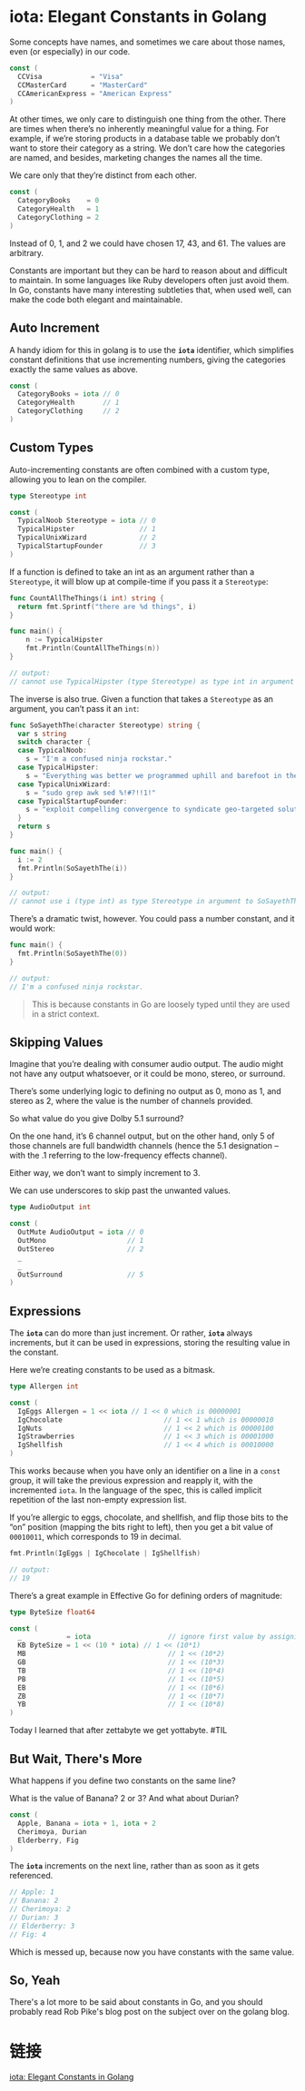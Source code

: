 # iota: Elegant Constants in Golang

Some concepts have names, and sometimes we care about those names, even (or especially) in our code.

```go
const (
  CCVisa            = "Visa"
  CCMasterCard      = "MasterCard"
  CCAmericanExpress = "American Express"
)
```

At other times, we only care to distinguish one thing from the other. There are times when there’s no 
inherently meaningful value for a thing. For example, if we’re storing products in a database table we 
probably don’t want to store their category as a string. We don’t care how the categories are named, 
and besides, marketing changes the names all the time.


We care only that they’re distinct from each other.

```go
const (
  CategoryBooks    = 0
  CategoryHealth   = 1
  CategoryClothing = 2
)
```

Instead of 0, 1, and 2 we could have chosen 17, 43, and 61. The values are arbitrary.

Constants are important but they can be hard to reason about and difficult to maintain. 
In some languages like Ruby developers often just avoid them. In Go, constants have many 
interesting subtleties that, when used well, can make the code both elegant and maintainable.

## Auto Increment

A handy idiom for this in golang is to use the **`iota`** identifier, which simplifies constant 
definitions that use incrementing numbers, giving the categories exactly the same values as above.

```go
const (
  CategoryBooks = iota // 0
  CategoryHealth       // 1
  CategoryClothing     // 2
)
```

## Custom Types

Auto-incrementing constants are often combined with a custom type, allowing you to lean on the compiler.

```go
type Stereotype int

const (
  TypicalNoob Stereotype = iota // 0
  TypicalHipster                // 1
  TypicalUnixWizard             // 2
  TypicalStartupFounder         // 3
)
```

If a function is defined to take an int as an argument rather than a `Stereotype`,
it will blow up at compile-time if you pass it a `Stereotype`:

```go
func CountAllTheThings(i int) string {
  return fmt.Sprintf("there are %d things", i)
}

func main() {
    n := TypicalHipster
    fmt.Println(CountAllTheThings(n))
}

// output:
// cannot use TypicalHipster (type Stereotype) as type int in argument to CountAllTheThings
```

The inverse is also true. Given a function that takes a `Stereotype` as an argument, you can’t pass it an `int`:

```go
func SoSayethThe(character Stereotype) string {
  var s string
  switch character {
  case TypicalNoob:
    s = "I'm a confused ninja rockstar."
  case TypicalHipster:
    s = "Everything was better we programmed uphill and barefoot in the snow on the SUTX 5918"
  case TypicalUnixWizard:
    s = "sudo grep awk sed %!#?!!1!"
  case TypicalStartupFounder:
    s = "exploit compelling convergence to syndicate geo-targeted solutions"
  }
  return s
}

func main() {
  i := 2
  fmt.Println(SoSayethThe(i))
}

// output:
// cannot use i (type int) as type Stereotype in argument to SoSayethThe
```

There’s a dramatic twist, however. You could pass a number constant, and it would work:

```go
func main() {
  fmt.Println(SoSayethThe(0))
}

// output:
// I'm a confused ninja rockstar.
```

> This is because constants in Go are loosely typed until they are used in a strict context.

## Skipping Values

Imagine that you’re dealing with consumer audio output. The audio might not have any output whatsoever, 
or it could be mono, stereo, or surround.

There’s some underlying logic to defining no output as 0, mono as 1, and stereo as 2, where the value is 
the number of channels provided.

So what value do you give Dolby 5.1 surround?

On the one hand, it’s 6 channel output, but on the other hand, only 5 of those channels are full bandwidth 
channels (hence the 5.1 designation – with the .1 referring to the low-frequency effects channel).

Either way, we don’t want to simply increment to 3.

We can use underscores to skip past the unwanted values.

```go
type AudioOutput int

const (
  OutMute AudioOutput = iota // 0
  OutMono                    // 1
  OutStereo                  // 2
  _
  _
  OutSurround                // 5
)
```

## Expressions

The **`iota`** can do more than just increment. Or rather, **`iota`** always increments, 
but it can be used in expressions, storing the resulting value in the constant.

Here we’re creating constants to be used as a bitmask.

```go
type Allergen int

const (
  IgEggs Allergen = 1 << iota // 1 << 0 which is 00000001
  IgChocolate                         // 1 << 1 which is 00000010
  IgNuts                              // 1 << 2 which is 00000100
  IgStrawberries                      // 1 << 3 which is 00001000
  IgShellfish                         // 1 << 4 which is 00010000
)
```

This works because when you have only an identifier on a line in a `const` group, 
it will take the previous expression and reapply it, with the incremented `iota`. 
In the language of the spec, this is called implicit repetition of the last non-empty expression list.

If you’re allergic to eggs, chocolate, and shellfish, and flip those bits to the “on” 
position (mapping the bits right to left), then you get a bit value of `00010011`, which corresponds to 19 in decimal.

```go
fmt.Println(IgEggs | IgChocolate | IgShellfish)

// output:
// 19
```

There’s a great example in Effective Go for defining orders of magnitude:

```go
type ByteSize float64

const (
  _           = iota                   // ignore first value by assigning to blank identifier
  KB ByteSize = 1 << (10 * iota) // 1 << (10*1)
  MB                                   // 1 << (10*2)
  GB                                   // 1 << (10*3)
  TB                                   // 1 << (10*4)
  PB                                   // 1 << (10*5)
  EB                                   // 1 << (10*6)
  ZB                                   // 1 << (10*7)
  YB                                   // 1 << (10*8)
)
```

Today I learned that after zettabyte we get yottabyte. #TIL

## But Wait, There's More

What happens if you define two constants on the same line?

What is the value of Banana? 2 or 3? And what about Durian?

```go
const (
  Apple, Banana = iota + 1, iota + 2
  Cherimoya, Durian
  Elderberry, Fig
)
```

The **`iota`** increments on the next line, rather than as soon as it gets referenced.

```go
// Apple: 1
// Banana: 2
// Cherimoya: 2
// Durian: 3
// Elderberry: 3
// Fig: 4
```

Which is messed up, because now you have constants with the same value.

## So, Yeah

There's a lot more to be said about constants in Go, 
and you should probably read Rob Pike's blog post on the subject over on the golang blog.

# 链接

[iota: Elegant Constants in Golang](https://splice.com/blog/iota-elegant-constants-golang/)
